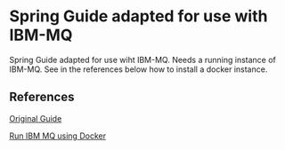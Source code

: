 Spring Guide adapted for use with IBM-MQ
========================================

Spring Guide adapted for use wiht IBM-MQ. Needs a running instance of IBM-MQ.
See in the references below how to install a docker instance.


References
----------

[Original Guide](https://spring.io/guides/gs/messaging-jms/)

[Run IBM MQ using Docker](C:\Users\john\Projects\MessagingWorks\jms-works-gs-messaging-jms-complete-ibm-mq)

